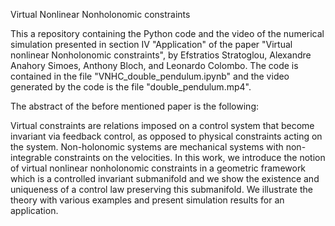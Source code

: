 Virtual Nonlinear Nonholonomic constraints

This a repository containing the Python code and the video of the numerical simulation presented in section IV "Application" of the paper "Virtual nonlinear Nonholonomic constraints", by Efstratios Stratoglou, Alexandre Anahory Simoes, Anthony Bloch, and Leonardo Colombo. The code is contained in the file "VNHC_double_pendulum.ipynb" and the video generated by the code is the file "double_pendulum.mp4".

The abstract of the before mentioned paper is the following:

Virtual constraints are relations imposed on a control system that become invariant via feedback control, as opposed to physical constraints acting on the system. Non-holonomic systems are mechanical systems with non-integrable constraints on the velocities. In this work, we introduce the notion of virtual nonlinear nonholonomic constraints in a geometric framework which is a controlled invariant submanifold and we show the existence and uniqueness of a control law preserving this submanifold. We illustrate the theory with various examples and present simulation results for an application.
